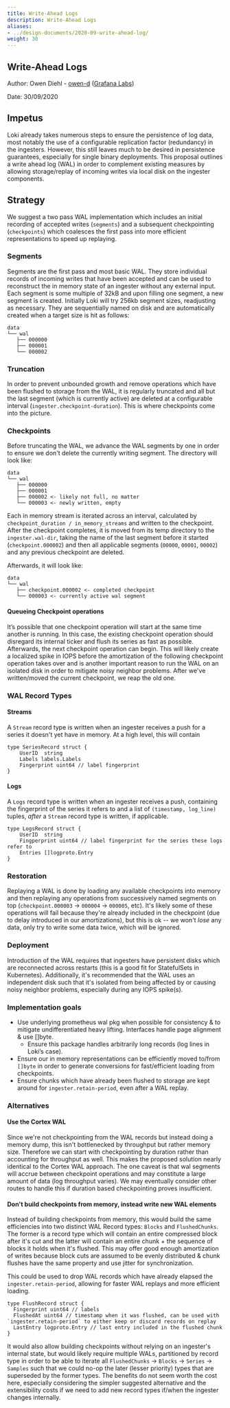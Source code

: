 ```yaml
---
title: Write-Ahead Logs
description: Write-Ahead Logs
aliases: 
- ../design-documents/2020-09-write-ahead-log/
weight: 30
---
```

## Write-Ahead Logs

Author: Owen Diehl - [owen-d](https://github.com/owen-d) ([Grafana Labs](/))

Date: 30/09/2020

## Impetus

Loki already takes numerous steps to ensure the persistence of log data, most notably the use of a configurable replication factor (redundancy) in the ingesters. However, this still leaves much to be desired in persistence guarantees, especially for single binary deployments. This proposal outlines a write ahead log (WAL) in order to complement existing measures by allowing storage/replay of incoming writes via local disk on the ingester components.

## Strategy

We suggest a two pass WAL implementation which includes an initial recording of accepted writes (`segments`) and a subsequent checkpointing (`checkpoints`) which coalesces the first pass into more efficient representations to speed up replaying.

### Segments

Segments are the first pass and most basic WAL. They store individual records of incoming writes that have been accepted and can be used to reconstruct the in memory state of an ingester without any external input. Each segment is some multiple of 32kB and upon filling one segment, a new segment is created. Initially Loki will try 256kb segment sizes, readjusting as necessary. They are sequentially named on disk and are automatically created when a target size is hit as follows:

```
data
└── wal
   ├── 000000
   ├── 000001
   └── 000002
```

### Truncation

In order to prevent unbounded growth and remove operations which have been flushed to storage from the WAL, it is regularly truncated and all but the last segment (which is currently active) are deleted at a configurable interval (`ingester.checkpoint-duration`). This is where checkpoints come into the picture.

### Checkpoints

Before truncating the WAL, we advance the WAL segments by one in order to ensure we don't delete the currently writing segment. The directory will look like:

```
data
└── wal
   ├── 000000
   ├── 000001
   ├── 000002 <- likely not full, no matter
   └── 000003 <- newly written, empty
```

Each in memory stream is iterated across an interval, calculated by `checkpoint_duration / in_memory_streams` and written to the checkpoint. After the checkpoint completes, it is moved from its temp directory to the `ingester.wal-dir`, taking the name of the last segment before it started (`checkpoint.000002`) and then all applicable segments (`00000`, `00001`, `00002`) and any previous checkpoint are deleted.

Afterwards, it will look like:

```
data
└── wal
   ├── checkpoint.000002 <- completed checkpoint
   └── 000003 <- currently active wal segment
```

#### Queueing Checkpoint operations

It’s possible that one checkpoint operation will start at the same time another is running. In this case, the existing checkpoint operation should disregard its internal ticker and flush its series as fast as possible. Afterwards, the next checkpoint operation can begin. This will likely create a localized spike in IOPS before the amortization of the following checkpoint operation takes over and is another important reason to run the WAL on an isolated disk in order to mitigate noisy neighbor problems. After we've written/moved the current checkpoint, we reap the old one.

### WAL Record Types

#### Streams

A `Stream` record type is written when an ingester receives a push for a series it doesn't yet have in memory. At a high level, this will contain
```golang
type SeriesRecord struct {
	UserID  string
	Labels labels.Labels
	Fingerprint uint64 // label fingerprint
}
```

#### Logs

A `Logs` record type is written when an ingester receives a push, containing the fingerprint of the series it refers to and a list of `(timestamp, log_line)` tuples, _after_ a `Stream` record type is written, if applicable.
```golang
type LogsRecord struct {
	UserID  string
	Fingperprint uint64 // label fingerprint for the series these logs refer to
	Entries []logproto.Entry
}
```

### Restoration

Replaying a WAL is done by loading any available checkpoints into memory and then replaying any operations from successively named segments on top (`checkpoint.000003` -> `000004` -> `000005`, etc). It's likely some of these operations will fail because they're already included in the checkpoint (due to delay introduced in our amortizations), but this is ok -- we won't _lose_ any data, only try to write some data twice, which will be ignored.

### Deployment

Introduction of the WAL requires that ingesters have persistent disks which are reconnected across restarts (this is a good fit for StatefulSets in Kubernetes). Additionally, it's recommended that the WAL uses an independent disk such that it's isolated from being affected by or causing noisy neighbor problems, especially during any IOPS spike(s).

### Implementation goals

- Use underlying prometheus wal pkg when possible for consistency & to mitigate undifferentiated heavy lifting. Interfaces handle page alignment & use []byte.
  - Ensure this package handles arbitrarily long records (log lines in Loki’s case).
- Ensure our in memory representations can be efficiently moved to/from `[]byte` in order to generate conversions for fast/efficient loading from checkpoints.
- Ensure chunks which have already been flushed to storage are kept around for `ingester.retain-period`, even after a WAL replay.

### Alternatives

#### Use the Cortex WAL

Since we're not checkpointing from the WAL records but instead doing a memory dump, this isn't bottlenecked by throughput but rather memory size. Therefore we can start with checkpointing by duration rather than accounting for throughput as well. This makes the proposed solution nearly identical to the Cortex WAL approach. The one caveat is that wal segments will accrue between checkpoint operations and may constitute a large amount of data (log throughput varies). We may eventually consider other routes to handle this if duration based checkpointing proves insufficient.

#### Don't build checkpoints from memory, instead write new WAL elements

Instead of building checkpoints from memory, this would build the same efficiencies into two distinct WAL Record types: `Blocks` and `FlushedChunks`. The former is a record type which will contain an entire compressed block after it's cut and the latter will contain an entire chunk + the sequence of blocks it holds when it's flushed. This may offer good enough amortization of writes because block cuts are assumed to be evenly distributed & chunk flushes have the same property and use jitter for synchronization.

This could be used to drop WAL records which have already elapsed the `ingester.retain-period`, allowing for faster WAL replays and more efficient loading.
```golang
type FlushRecord struct {
  Fingerprint uint64 // labels
  FlushedAt uint64 // timestamp when it was flushed, can be used with `ingester.retain-period` to either keep or discard records on replay
  LastEntry logproto.Entry // last entry included in the flushed chunk
}
```

It would also allow building checkpoints without relying on an ingester's internal state, but would likely require multiple WALs, partitioned by record type in order to be able to iterate all `FlushedChunks` -> `Blocks` -> `Series` -> `Samples` such that we could no-op the later (lesser priority) types that are superseded by the former types. The benefits do not seem worth the cost here, especially considering the simpler suggested alternative and the extensibility costs if we need to add new record types if/when the ingester changes internally.

